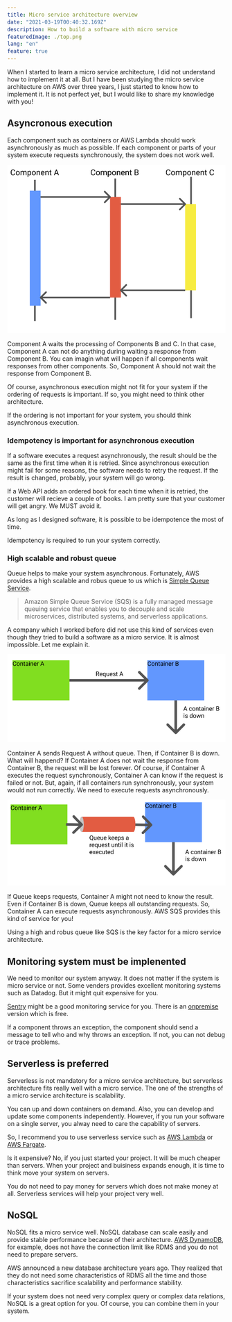 ```yaml
---
title: Micro service architecture overview
date: "2021-03-19T00:40:32.169Z"
description: How to build a software with micro service
featuredImage: ./top.png
lang: "en"
feature: true
---
```


When I started to learn a micro service architecture, I did not understand how to implement it at all.
But I have been studying the micro service architecture on AWS over three years, I just started to know how to implement it. It is not perfect yet, but I would like to share my knowledge with you!

## Asyncronous execution 

Each component such as containers or AWS Lambda should work asynchronously as much as possible. If each component or parts of your system execute requests synchronously, the system does not work well. 

![async.png](./async.png)


Component A waits the processing of Components B and C. In that case, Component A can not do anything during waiting a response from Component B. You can imagin what will happen if all components wait responses from other components. So, Component A should not wait the response from Component B. 

Of course, asynchronous execution might not fit for your system if the ordering of requests is important. If so, you might need to think other architecture.

If the ordering is not important for your system, you should think asynchronous execution. 

### Idempotency is important for asynchronous execution

If a software executes a request asynchronously, the result should be the same as the first time when it is retried. Since asynchronous execution might fail for some reasons, the software needs to retry the request. If the result is changed, probably, your system will go wrong.

If a Web API adds an ordered book for each time when it is retried, the customer will recieve a couple of books. I am pretty sure that your customer will get angry. We MUST avoid it.

As long as I designed software, it is possible to be idempotence the most of time.

Idempotency is required to run your system correctly.

### High scalable and robust queue 

Queue helps to make your system asynchronous. Fortunately, AWS provides a high scalable and robus queue to us which is [Simple Queue Service](./https://aws.amazon.com/sqs/?nc1=h_ls).

> Amazon Simple Queue Service (SQS) is a fully managed message queuing service that enables you to decouple and scale microservices, distributed systems, and serverless applications. 

A company which I worked before did not use this kind of services even though they tried to build a software as a micro service. It is almost impossible. Let me explain it.

![no-queue-image](./no-queue.png)

Container A sends Request A without queue. Then, if Container B is down. What will happend? If Container A does not wait the response from Container B, the request will be lost forever. Of course, if Container A executes the request synchronously, Container A can know if the request is failed or not. But, again, if all containers run synchronously, your system would not run correctly. We need to execute requests asynchronously.

![queue-image](./queue.png)

If Queue keeps requests, Container A might not need to know the result. Even if Container B is down, Queue keeps all outstanding requests. So, Container A can execute requests asynchronously. AWS SQS provides this kind of service for you!

Using a high and robus queue like SQS is the key factor for a micro service architecture.

## Monitoring system must be implenented

We need to monitor our system anyway. It does not matter if the system is micro service or not. Some venders provides excellent monitoring systems such as Datadog. But it might quit expensive for you.

[Sentry](./https://sentry.io/welcome/?utm_source=google&utm_medium=cpc&utm_campaign=9575834316&content=463631231007&utm_term=sentry%20application%20monitoring&gclid=Cj0KCQjwl9GCBhDvARIsAFunhsl2Bay-suTrebmudVR2pWyNVXQL3y1RFf8P79Rcb3ymmYXEhMeEoLwaAqHQEALw_wcB) might be a good monitoring service for you. There is an [onpremise](./https://github.com/getsentry/onpremise) version which is free. 

If a component throws an exception, the component should send a message to tell who and why throws an exception. If not, you can not debug or trace problems.

## Serverless is preferred

Serverless is not mandatory for a micro service architecture, but serverless architecture fits really well with a micro service. The one of the strengths of a micro service architecture is scalability. 

You can up and down containers on demand. Also, you can develop and update some components independently. However, if you run your software on a single server, you alway need to care the capability of servers. 

So, I recommend you to use serverless service such as [AWS Lambda](./https://aws.amazon.com/lambda/?nc1=h_ls) or [AWS Fargate](./https://aws.amazon.com/fargate/?nc1=h_ls&whats-new-cards.sort-by=item.additionalFields.postDateTime&whats-new-cards.sort-order=desc&fargate-blogs.sort-by=item.additionalFields.createdDate&fargate-blogs.sort-order=desc).

Is it expensive? No, if you just started your project. It will be much cheaper than servers. When your project and buisiness expands enough, it is time to think move your system on servers.

You do not need to pay money for servers which does not make money at all. Serverless services will help your project very well.

## NoSQL 

NoSQL fits a micro service well. NoSQL database can scale easily and provide stable performance because of their architecture. [AWS DynamoDB](./https://aws.amazon.com/dynamodb/?nc1=h_ls), for example, does not have the connection limit like RDMS and you do not need to prepare servers.

AWS announced a new database architecture years ago. They realized that they do not need some characteristics of RDMS all the time and those characteristics sacrifice scalability and performance stability. 

If your system does not need very complex query or complex data relations, NoSQL is a great option for you. Of course, you can combine them in your system.
